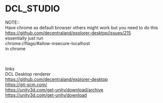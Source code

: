 # DCL_STUDIO

NOTE:: <br>
Have chrome as default browser others might work but you need to do this  <br>
https://github.com/decentraland/explorer-desktop/issues/215 <br>
essentially just run  <br>
chrome://flags/#allow-insecure-localhost <br>
in chrome  <br>
 <br>
 <br>

links <br>
DCL Desktop renderer <br>
https://github.com/decentraland/explorer-desktop <br>
https://git-scm.com/ <br>
https://unity3d.com/get-unity/download/archive <br>
https://unity3d.com/get-unity/download <br>




